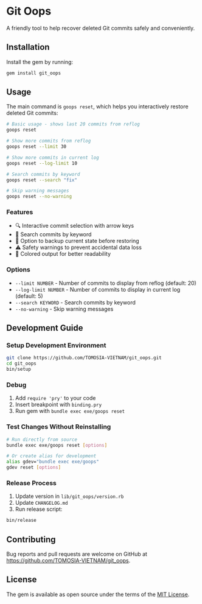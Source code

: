 # Git Oops

A friendly tool to help recover deleted Git commits safely and conveniently.

## Installation

Install the gem by running:

```bash
gem install git_oops
```

## Usage

The main command is `goops reset`, which helps you interactively restore deleted Git commits:

```bash
# Basic usage - shows last 20 commits from reflog
goops reset

# Show more commits from reflog
goops reset --limit 30

# Show more commits in current log
goops reset --log-limit 10

# Search commits by keyword
goops reset --search "fix"

# Skip warning messages
goops reset --no-warning
```

### Features

- 🔍 Interactive commit selection with arrow keys
- 🔎 Search commits by keyword
- 💾 Option to backup current state before restoring
- ⚠️ Safety warnings to prevent accidental data loss
- 🎨 Colored output for better readability

### Options

- `--limit NUMBER` - Number of commits to display from reflog (default: 20)
- `--log-limit NUMBER` - Number of commits to display in current log (default: 5)
- `--search KEYWORD` - Search commits by keyword
- `--no-warning` - Skip warning messages

## Development Guide

### Setup Development Environment

```bash
git clone https://github.com/TOMOSIA-VIETNAM/git_oops.git
cd git_oops
bin/setup
```

### Debug

1. Add `require 'pry'` to your code
2. Insert breakpoint with `binding.pry`
3. Run gem with `bundle exec exe/goops reset`

### Test Changes Without Reinstalling

```bash
# Run directly from source
bundle exec exe/goops reset [options]

# Or create alias for development
alias gdev="bundle exec exe/goops"
gdev reset [options]
```

### Release Process

1. Update version in `lib/git_oops/version.rb`
2. Update `CHANGELOG.md`
3. Run release script:
```bash
bin/release
```

## Contributing

Bug reports and pull requests are welcome on GitHub at https://github.com/TOMOSIA-VIETNAM/git_oops.

## License

The gem is available as open source under the terms of the [MIT License](https://opensource.org/licenses/MIT).
